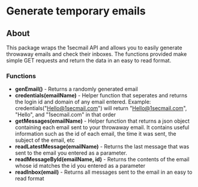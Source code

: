 # Generate temporary emails

## About
This package wraps the 1secmail API and allows you to easily generate throwaway emails and check their inboxes. The functions provided make simple GET requests and return the data in an easy to read format.

### Functions

- **genEmail()** - Returns a randomly generated email
- **credentials(emailName)** - Helper function that seperates and returns the login id and domain of any email entered. Example: credentials(\"Hello@1secmail.com\") will return \"Hello@1secmail.com\", \"Hello\", and \"1secmail.com\" in that order
- **getMessages(emailName)** - Helper function that returns a json object containing each email sent to your throwaway email. It contains useful information such as the id of each email, the time it was sent, the subject of the email, etc
- **readLatestMessage(emailName)** - Returns the last message that was sent to the email you entered as a parameter.
- **readMessageById(emailName, id)** - Returns the contents of the email whose id matches the id you entered as a parameter
- **readInbox(email)** - Returns all messages sent to the email in an easy to read format
